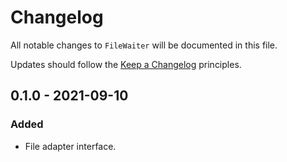 # Changelog

All notable changes to `FileWaiter` will be documented in this file.

Updates should follow the [Keep a Changelog](http://keepachangelog.com/) principles.

## 0.1.0 - 2021-09-10

### Added
- File adapter interface.
